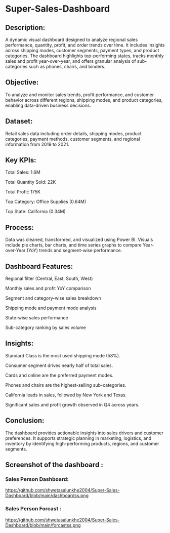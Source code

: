 # Super-Sales-Dashboard

## Description:

A dynamic visual dashboard designed to analyze regional sales performance, quantity, profit, and order trends over time. It includes insights across shipping modes, customer segments, payment types, and product categories. The dashboard highlights top-performing states, tracks monthly sales and profit year-over-year, and offers granular analysis of sub-categories such as phones, chairs, and binders.

## Objective:

To analyze and monitor sales trends, profit performance, and customer behavior across different regions, shipping modes, and product categories, enabling data-driven business decisions.

## Dataset:
Retail sales data including order details, shipping modes, product categories, payment methods, customer segments, and regional information from 2019 to 2021.

## Key KPIs:
Total Sales: 1.6M

Total Quantity Sold: 22K

Total Profit: 175K

Top Category: Office Supplies (0.64M)

Top State: California (0.34M)

## Process:
Data was cleaned, transformed, and visualized using Power BI. Visuals include pie charts, bar charts, and time series graphs to compare Year-over-Year (YoY) trends and segment-wise performance.

## Dashboard Features:
Regional filter (Central, East, South, West)

Monthly sales and profit YoY comparison

Segment and category-wise sales breakdown

Shipping mode and payment mode analysis

State-wise sales performance

Sub-category ranking by sales volume

## Insights:
Standard Class is the most used shipping mode (58%).

Consumer segment drives nearly half of total sales.

Cards and online are the preferred payment modes.

Phones and chairs are the highest-selling sub-categories.

California leads in sales, followed by New York and Texas.

Significant sales and profit growth observed in Q4 across years.

## Conclusion:
The dashboard provides actionable insights into sales drivers and customer preferences. It supports strategic planning in marketing, logistics, and inventory by identifying high-performing products, regions, and customer segments.

## Screenshot of the dashboard :
### Sales Person Dashboard:

https://github.com/shwetasalunkhe2004/Super-Sales-Dashboard/blob/main/dashboardss.png

### Sales Person Forcast :

https://github.com/shwetasalunkhe2004/Super-Sales-Dashboard/blob/main/forcastss.png



